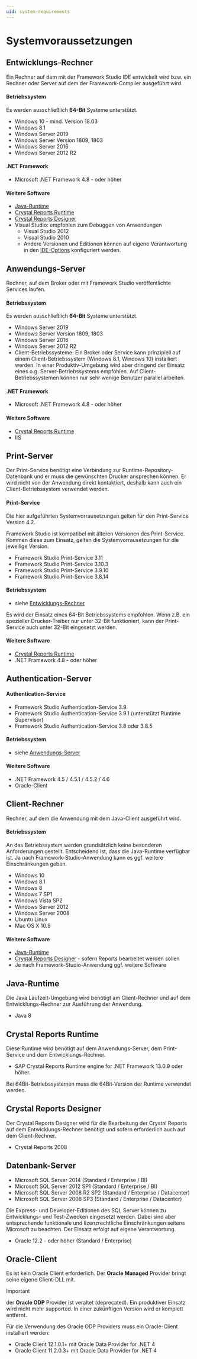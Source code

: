 ```yaml
---
uid: system-requirements
---
```


# Systemvoraussetzungen

## Entwicklungs-Rechner

Ein Rechner auf dem mit der Framework Studio IDE entwickelt wird bzw. ein Rechner oder Server auf dem der Framework-Compiler ausgeführt wird.

#### Betriebssystem

Es werden ausschließlich **64-Bit** Systeme unterstützt.

* Windows 10 - mind. Version 18.03
* Windows 8.1
* Windows Server 2019
* Windows Server Version 1809, 1803
* Windows Server 2016
* Windows Server 2012 R2

#### .NET Framework

* Microsoft .NET Framework 4.8 - oder höher

#### Weitere Software

* [Java-Runtime](#java-runtime)
* [Crystal Reports Runtime](#crystal-reports-runtime)
* [Crystal Reports Designer](#crystal-reports-designer)
* Visual Studio: empfohlen zum Debuggen von Anwendungen
  * Visual Studio 2012
  * Visual Studio 2010
  * Andere Versionen und Editionen können auf eigene Verantwortung in den [IDE-Options](~/doc/allgemein/options.md) konfiguriert werden.

## Anwendungs-Server

Rechner, auf dem Broker oder mit Framework Studio veröffentlichte Services laufen.

#### Betriebssystem

Es werden ausschließlich **64-Bit** Systeme unterstützt.

* Windows Server 2019
* Windows Server Version 1809, 1803
* Windows Server 2016
* Windows Server 2012 R2
* Client-Betriebssysteme: Ein Broker oder Service kann prinzipiell auf einem Client-Betriebssystem (Windows 8.1, Windows 10) installiert werden. In einer Produktiv-Umgebung wird aber dringend der Einsatz eines o.g. Server-Betriebssystems empfohlen. Auf Client-Betriebssystemen können nur sehr wenige Benutzer parallel arbeiten.

#### .NET Framework

* Microsoft .NET Framework 4.8 - oder höher

#### Weitere Software

* [Crystal Reports Runtime](#crystal-reports-runtime)
* IIS

## Print-Server

Der Print-Service benötigt eine Verbindung zur Runtime-Repository-Datenbank und er muss die gewünschten Drucker ansprechen können. Er wird nicht von der Anwendung direkt kontaktiert, deshalb kann auch ein Client-Betriebssystem verwendet werden.

#### Print-Service

Die hier aufgeführten Systemvorrausetzungen gelten für den Print-Service Version 4.2.

Framework Studio ist kompatibel mit älteren Versionen des Print-Service. Kommen diese zum Einsatz, gelten die Systemvorrausetzungen für die jeweilige Version.

* Framework Studio Print-Service 3.11
* Framework Studio Print-Service 3.10.3
* Framework Studio Print-Service 3.9.10
* Framework Studio Print-Service 3.8.14

#### Betriebssystem

* siehe [Entwicklungs-Rechner](#entwicklungs-rechner)

Es wird der Einsatz eines 64-Bit Betriebssystems empfohlen. Wenn z.B. ein spezieller Drucker-Treiber nur unter 32-Bit funktioniert, kann der Print-Service auch unter 32-Bit eingesetzt werden.

#### Weitere Software

* [Crystal Reports Runtime](#crystal-reports-runtime)
* .NET Framework 4.8 - oder höher

## Authentication-Server

#### Authentication-Service

* Framework Studio Authentication-Service 3.9
* Framework Studio Authentication-Service 3.9.1 (unterstützt Runtime Supervisor)
* Framework Studio Authentication-Service 3.8 oder 3.8.5

#### Betriebssystem

* siehe [Anwendungs-Server](#anwendungs-server)

#### Weitere Software

* .NET Framework 4.5 / 4.5.1 / 4.5.2 / 4.6
* Oracle-Client

## Client-Rechner

Rechner, auf dem die Anwendung mit dem Java-Client ausgeführt wird.

#### Betriebssystem

An das Betriebssystem werden grundsätzlich keine besonderen Anforderungen gestellt. Entscheidend ist, dass die Java-Runtime verfügbar ist. Ja nach Framework-Studio-Anwendung kann es ggf. weitere Einschränkungen geben.

* Windows 10
* Windows 8.1
* Windows 8
* Windows 7 SP1
* Windows Vista SP2
* Windows Server 2012
* Windows Server 2008
* Ubuntu Linux
* Mac OS X 10.9

#### Weitere Software

* [Java-Runtime](#java-runtime)
* [Crystal Reports Designer](#crystal-reports-designer) - sofern Reports bearbeitet werden sollen
* Je nach Framework-Studio-Anwendung ggf. weitere Software

## Java-Runtime

Die Java Laufzeit-Umgebung wird benötigt am Client-Rechner und auf dem Entwicklungs-Rechner zur Ausführung der Anwendung.

* Java 8

## Crystal Reports Runtime

Diese Runtime wird benötigt auf dem Anwendungs-Server, dem Print-Service und dem Entwicklungs-Rechner.

* SAP Crystal Reports Runtime engine for .NET Framework 13.0.9 oder höher.

Bei 64Bit-Betriebssystemen muss die 64Bit-Version der Runtime verwendet werden.

## Crystal Reports Designer

Der Crystal Reports Designer wird für die Bearbeitung der Crystal Reports auf dem Entwicklungs-Rechner benötigt und sofern erforderlich auch auf dem Client-Rechner.

* Crystal Reports 2008

## Datenbank-Server

* Microsoft SQL Server 2014 (Standard / Enterprise / BI)
* Microsoft SQL Server 2012 SP1 (Standard / Enterprise / BI)
* Microsoft SQL Server 2008 R2 SP2 (Standard / Enterprise / Datacenter)
* Microsoft SQL Server 2008 SP3 (Standard / Enterprise / Datacenter)

Die Express- und Developer-Editionen des SQL Server können zu Entwicklungs- und Test-Zwecken eingesetzt werden. Dabei sind aber entsprechende funktionale und lizenzrechtliche Einschränkungen seitens Microsoft zu beachten. Der Einsatz erfolgt auf eigene Verantwortung.

* Oracle 12.2 - oder höher (Standard / Enterprise)

## Oracle-Client

Es ist kein Oracle Client erforderlich. Der **Oracle Managed** Provider bringt seine eigene Client-DLL mit.

> [!IMPORTANT]
> der **Oracle ODP** Provider ist veraltet (deprecated). Ein produktiver Einsatz wird nicht mehr supported. In einer zukünftigen Version wird er komplett entfernt.

Für die Verwendung des Oracle ODP Providers muss ein Oracle-Client installiert werden:

* Oracle Client 12.1.0.1+ mit Oracle Data Provider for .NET 4
* Oracle Client 11.2.0.3+ mit Oracle Data Provider for .NET 4

